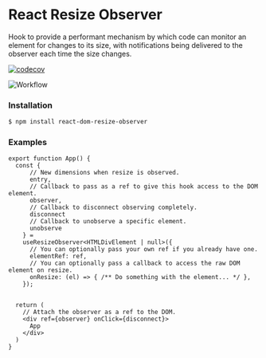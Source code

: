 # React Resize Observer

Hook to provide a performant mechanism by which code can monitor an element for changes to its size, with notifications being delivered to the observer each time the size changes.

[![codecov](https://codecov.io/gh/zaknicholsdev/react-dom-resize-observer/branch/develop/graph/badge.svg)](https://codecov.io/gh/zaknicholsdev/react-dom-resize-observer)

![Workflow](https://github.com/zaknicholsdev/react-dom-resize-observer/actions/workflows/ci-cd.yml/badge.svg?branch=develop)


### Installation

```sh
$ npm install react-dom-resize-observer
```

### Examples

```tsx
export function App() {
  const {
      // New dimensions when resize is observed.
      entry, 
      // Callback to pass as a ref to give this hook access to the DOM element.
      observer, 
      // Callback to disconnect observing completely.
      disconnect
      // Callback to unobserve a specific element.
      unobserve 
    } =
    useResizeObserver<HTMLDivElement | null>({
      // You can optionally pass your own ref if you already have one.
      elementRef: ref,
      // You can optionally pass a callback to access the raw DOM element on resize.
      onResize: (el) => { /** Do something with the element... */ },
    });


  return (
    // Attach the observer as a ref to the DOM. 
    <div ref={observer} onClick={disconnect}>
      App
    </div>
  )
}
```

